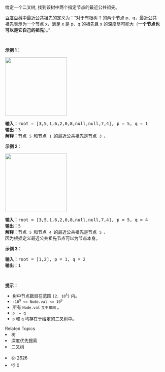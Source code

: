 <p>给定一个二叉树, 找到该树中两个指定节点的最近公共祖先。</p>

<p><a href="https://baike.baidu.com/item/%E6%9C%80%E8%BF%91%E5%85%AC%E5%85%B1%E7%A5%96%E5%85%88/8918834?fr=aladdin" target="_blank">百度百科</a>中最近公共祖先的定义为：“对于有根树 T 的两个节点 p、q，最近公共祖先表示为一个节点 x，满足 x 是 p、q 的祖先且 x 的深度尽可能大（<strong>一个节点也可以是它自己的祖先</strong>）。”</p>

<p>&nbsp;</p>

<p><strong>示例 1：</strong></p> 
<img alt="" src="https://assets.leetcode.com/uploads/2018/12/14/binarytree.png" style="width: 200px; height: 190px;" /> 
<pre>
<strong>输入：</strong>root = [3,5,1,6,2,0,8,null,null,7,4], p = 5, q = 1
<strong>输出：</strong>3
<strong>解释：</strong>节点 <span><code>5 </code></span>和节点 <span><code>1 </code></span>的最近公共祖先是节点 <span><code>3 。</code></span>
</pre>

<p><strong>示例 2：</strong></p> 
<img alt="" src="https://assets.leetcode.com/uploads/2018/12/14/binarytree.png" style="width: 200px; height: 190px;" /> 
<pre>
<strong>输入：</strong>root = [3,5,1,6,2,0,8,null,null,7,4], p = 5, q = 4
<strong>输出：</strong>5
<strong>解释：</strong>节点 <span><code>5 </code></span>和节点 <span><code>4 </code></span>的最近公共祖先是节点 <span><code>5 。</code></span>因为根据定义最近公共祖先节点可以为节点本身。
</pre>

<p><strong>示例 3：</strong></p>

<pre>
<strong>输入：</strong>root = [1,2], p = 1, q = 2
<strong>输出：</strong>1
</pre>

<p>&nbsp;</p>

<p><strong>提示：</strong></p>

<ul> 
 <li>树中节点数目在范围 <code>[2, 10<sup>5</sup>]</code> 内。</li> 
 <li><code>-10<sup>9</sup> &lt;= Node.val &lt;= 10<sup>9</sup></code></li> 
 <li>所有 <code>Node.val</code> <code>互不相同</code> 。</li> 
 <li><code>p != q</code></li> 
 <li><code>p</code> 和 <code>q</code> 均存在于给定的二叉树中。</li> 
</ul>

<div><div>Related Topics</div><div><li>树</li><li>深度优先搜索</li><li>二叉树</li></div></div><br><div><li>👍 2626</li><li>👎 0</li></div>